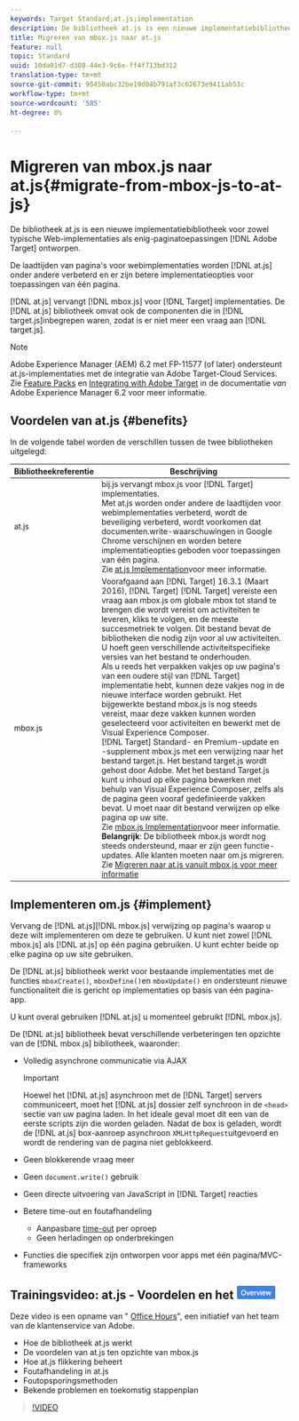 ```yaml
---
keywords: Target Standard;at.js;implementation
description: De bibliotheek at.js is een nieuwe implementatiebibliotheek voor Adobe Target die is ontworpen voor zowel gangbare webimplementaties als toepassingen die uit één pagina bestaan.
title: Migreren van mbox.js naar at.js
feature: null
topic: Standard
uuid: 10da01d7-d308-44e3-9c6e-ff4f713bd312
translation-type: tm+mt
source-git-commit: 95450abc32be19d04b791af3c62673e9411ab53c
workflow-type: tm+mt
source-wordcount: '585'
ht-degree: 0%

---
```



# Migreren van mbox.js naar at.js{#migrate-from-mbox-js-to-at-js}

De bibliotheek at.js is een nieuwe implementatiebibliotheek voor zowel typische Web-implementaties als enig-paginatoepassingen [!DNL Adobe Target] ontworpen.

De laadtijden van pagina&#39;s voor webimplementaties worden [!DNL at.js] onder andere verbeterd en er zijn betere implementatieopties voor toepassingen van één pagina.

[!DNL at.js] vervangt [!DNL mbox.js] voor [!DNL Target] implementaties. De [!DNL at.js] bibliotheek omvat ook de componenten die in [!DNL target.js]inbegrepen waren, zodat is er niet meer een vraag aan [!DNL target.js].

>[!NOTE]
>
>Adobe Experience Manager (AEM) 6.2 met FP-11577 (of later) ondersteunt at.js-implementaties met de integratie van Adobe Target-Cloud Services. Zie [Feature Packs](https://docs.adobe.com/docs/en/aem/6-2/release-notes/feature-packs.html) en [Integrating with Adobe Target](https://docs.adobe.com/docs/en/aem/6-2/administer/integration/marketing-cloud/target.html) in de documentatie *van* Adobe Experience Manager 6.2 voor meer informatie.

## Voordelen van at.js {#benefits}

In de volgende tabel worden de verschillen tussen de twee bibliotheken uitgelegd:

| Bibliotheekreferentie | Beschrijving |
|--- |--- |
| at.js | bij.js vervangt mbox.js voor [!DNL Target] implementaties.<br>Met at.js worden onder andere de laadtijden voor webimplementaties verbeterd, wordt de beveiliging verbeterd, wordt voorkomen dat documenten.write-waarschuwingen in Google Chrome verschijnen en worden betere implementatieopties geboden voor toepassingen van één pagina.<br>Zie [at.js Implementation](#implement)voor meer informatie. |
| mbox.js | Voorafgaand aan [!DNL Target] 16.3.1 (Maart 2016), [!DNL Target] [!DNL Target] vereiste een vraag aan mbox.js om globale mbox tot stand te brengen die wordt vereist om activiteiten te leveren, kliks te volgen, en de meeste succesmetriek te volgen. Dit bestand bevat de bibliotheken die nodig zijn voor al uw activiteiten. U hoeft geen verschillende activiteitspecifieke versies van het bestand te onderhouden.<br>Als u reeds het verpakken vakjes op uw pagina&#39;s van een oudere stijl van [!DNL Target] implementatie hebt, kunnen deze vakjes nog in de nieuwe interface worden gebruikt. Het bijgewerkte bestand mbox.js is nog steeds vereist, maar deze vakken kunnen worden geselecteerd voor activiteiten en bewerkt met de Visual Experience Composer.<br>[!DNL Target] Standard- en Premium-update en -supplement mbox.js met een verwijzing naar het bestand target.js. Het bestand target.js wordt gehost door Adobe. Met het bestand Target.js kunt u inhoud op elke pagina bewerken met behulp van Visual Experience Composer, zelfs als de pagina geen vooraf gedefinieerde vakken bevat. U moet naar dit bestand verwijzen op elke pagina op uw site.<br>Zie [mbox.js Implementation](/help/c-implementing-target/c-implementing-target-for-client-side-web/t-mbox-download/mbox-download.md)voor meer informatie.<br>**Belangrijk**: De bibliotheek mbox.js wordt nog steeds ondersteund, maar er zijn geen functie-updates. Alle klanten moeten naar om.js migreren. Zie [Migreren naar at.js vanuit mbox.js voor meer informatie](/help/c-implementing-target/c-implementing-target-for-client-side-web/t-mbox-download/c-target-atjs-implementation/target-migrate-atjs.md) |

## Implementeren om.js {#implement}

Vervang de [!DNL at.js][!DNL mbox.js] verwijzing op pagina&#39;s waarop u deze wilt implementeren om deze te gebruiken. U kunt niet zowel [!DNL mbox.js] als [!DNL at.js] op één pagina gebruiken. U kunt echter beide op elke pagina op uw site gebruiken.

De [!DNL at.js] bibliotheek werkt voor bestaande implementaties met de functies `mboxCreate()`, `mboxDefine()`en `mboxUpdate()` en ondersteunt nieuwe functionaliteit die is gericht op implementaties op basis van één pagina-app.

U kunt overal gebruiken [!DNL at.js] u momenteel gebruikt [!DNL mbox.js].

De [!DNL at.js] bibliotheek bevat verschillende verbeteringen ten opzichte van de [!DNL mbox.js] bibliotheek, waaronder:

* Volledig asynchrone communicatie via AJAX

   >[!IMPORTANT]
   >
   >Hoewel het [!DNL at.js] asynchroon met de [!DNL Target] servers communiceert, moet het [!DNL at.js] dossier zelf synchroon in de `<head>` sectie van uw pagina laden. In het ideale geval moet dit een van de eerste scripts zijn die worden geladen. Nadat de box is geladen, wordt de [!DNL at.js] box-aanroep asynchroon `XMLHttpRequest`uitgevoerd en wordt de rendering van de pagina niet geblokkeerd.

* Geen blokkerende vraag meer
* Geen `document.write()` gebruik
* Geen directe uitvoering van JavaScript in [!DNL Target] reacties
* Betere time-out en foutafhandeling

   * Aanpasbare [time-out](/help/c-implementing-target/c-implementing-target-for-client-side-web/targetgobalsettings.md) per oproep
   * Geen herladingen op onderbrekingen

* Functies die specifiek zijn ontworpen voor apps met één pagina/MVC-frameworks

## Trainingsvideo: at.js - Voordelen en het ![Overzicht van de Praktijken van de Implementatie badge](/help/assets/overview.png)

Deze video is een opname van &quot; [Office Hours](/help/cmp-resources-and-contact-information.md)&quot;, een initiatief van het team van de klantenservice van Adobe.

* Hoe de bibliotheek at.js werkt
* De voordelen van at.js ten opzichte van mbox.js
* Hoe at.js flikkering beheert
* Foutafhandeling in at.js
* Foutopsporingsmethoden
* Bekende problemen en toekomstig stappenplan

>[!VIDEO](https://video.tv.adobe.com/v/22223/)
